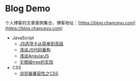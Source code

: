 # Blog Demo
个人博客的文章案例集合，博客地址：[https://blog.chanceyu.com](https://blog.chanceyu.com)

* JavaScript
    * [JS选项卡从简单到高级](javascript/tab)
    * [浅谈JS代码重构](javascript/code-refactoring)
    * [浅谈AngularJS](javascript/angularjs)
    * [无限级tree的实现](javascript/infinite-tree)
* CSS
    * [浏览器兼容性之CSS](css/compatibility)